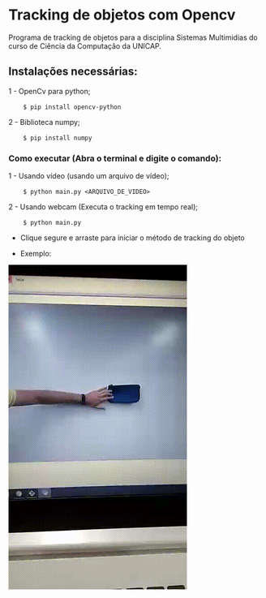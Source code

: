 # Tracking de objetos com Opencv
Programa de tracking de objetos para a disciplina Sistemas Multimidias do curso de Ciência da Computação da UNICAP. 

## Instalações necessárias:
1 - OpenCv para python;


        $ pip install opencv-python

2 - Biblioteca numpy;


        $ pip install numpy




### Como executar (Abra o terminal e digite o comando):

1 - Usando vídeo (usando um arquivo de vídeo);


        $ python main.py <ARQUIVO_DE_VIDEO>

2 - Usando webcam (Executa o tracking em tempo real);


        $ python main.py

- Clique segure e arraste para iniciar o método de tracking do objeto

- Exemplo: 

![](exemplo.gif)